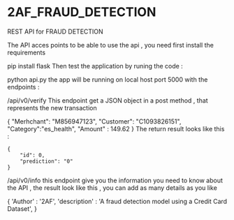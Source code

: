# 2AF_FRAUD_DETECTION
REST API for FRAUD DETECTION

The API acces points
to be able to use the api , you need first install the requirements

pip install flask
Then test the application by runing the code :

python api.py
the app will be running on local host port 5000 with the endpoints :

/api/v0/verify
This endpoint get a JSON object in a post method , that represents the new transaction

 {
 "Merhchant": "M856947123",
"Customer": "C1093826151",
"Category":"es_health",
 "Amount" : 149.62
 }
The return result looks like this :

    {
        "id": 0,
        "prediction": "0"
    }
/api/v0/info
this endpoint give you the information you need to know about the API , the result look like this , you can add as many details as you like

 {
    'Author' : '2AF',
    'description' : 'A fraud detection model using a Credit Card Dataset',
 }
